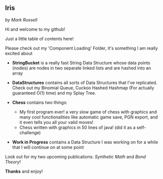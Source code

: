 ## Iris
_by Mark Russell_

<p align="center"> 

Hi and welcome to my github!

Just a little table of contents here!

Please check out my 'Component Loading' Folder, it's something I am really excited about

</p>

* **StringBucket** is a really fast String Data Structure whose data points (nodes) are nodes in two separate linked lists and are hashed into an array

* **DataStructures** contains all sorts of Data Structures that I've replicated. Check out my Binomial Queue, Cuckoo Hashed Hashmap (For actually guaranteed O(1) time) and my Splay Tree.

* **Chess** contains two things: 
	* My first program ever! a very slow game of chess with graphics and many cool functionalities like automatic game save, PGN export, and it even tells you all your valid moves!
	* Chess written with graphics in 50 lines of java! (did it as a self-challenge)

* **Work in Progress** contains a Data Structure I was working on for a while that I will continue on at some point

Look out for my two upcoming publications: _Synthetic Math_ and _Bond Theory_!


**Thanks** and enjoy!
